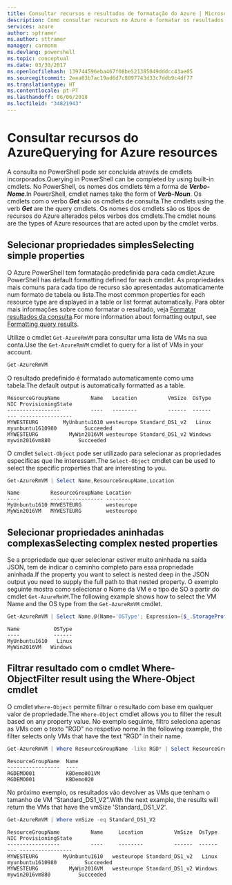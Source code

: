```yaml
---
title: Consultar recursos e resultados de formatação do Azure | Microsoft Docs
description: Como consultar recursos no Azure e formatar os resultados.
services: azure
author: sptramer
ms.author: sttramer
manager: carmonm
ms.devlang: powershell
ms.topic: conceptual
ms.date: 03/30/2017
ms.openlocfilehash: 139744596eba467f08be521385049dddcc43ae05
ms.sourcegitcommit: 2eea03b7ac19ad6d7c8097743d33c7ddb9c4df77
ms.translationtype: HT
ms.contentlocale: pt-PT
ms.lasthandoff: 06/06/2018
ms.locfileid: "34821943"
---
```

# <a name="querying-for-azure-resources"></a><span data-ttu-id="698ef-103">Consultar recursos do Azure</span><span class="sxs-lookup"><span data-stu-id="698ef-103">Querying for Azure resources</span></span>

<span data-ttu-id="698ef-104">A consulta no PowerShell pode ser concluída através de cmdlets incorporados.</span><span class="sxs-lookup"><span data-stu-id="698ef-104">Querying in PowerShell can be completed by using built-in cmdlets.</span></span> <span data-ttu-id="698ef-105">No PowerShell, os nomes dos cmdlets têm a forma de  **_Verbo-Nome_**.</span><span class="sxs-lookup"><span data-stu-id="698ef-105">In PowerShell, cmdlet names take the form of **_Verb-Noun_**.</span></span> <span data-ttu-id="698ef-106">Os cmdlets com o verbo **_Get_** são os cmdlets de consulta.</span><span class="sxs-lookup"><span data-stu-id="698ef-106">The cmdlets using the verb **_Get_** are the query cmdlets.</span></span> <span data-ttu-id="698ef-107">Os nomes dos cmdlets são os tipos de recursos do Azure alterados pelos verbos dos cmdlets.</span><span class="sxs-lookup"><span data-stu-id="698ef-107">The cmdlet nouns are the types of Azure resources that are acted upon by the cmdlet verbs.</span></span>


## <a name="selecting-simple-properties"></a><span data-ttu-id="698ef-108">Selecionar propriedades simples</span><span class="sxs-lookup"><span data-stu-id="698ef-108">Selecting simple properties</span></span>

<span data-ttu-id="698ef-109">O Azure PowerShell tem formatação predefinida para cada cmdlet.</span><span class="sxs-lookup"><span data-stu-id="698ef-109">Azure PowerShell has default formatting defined for each cmdlet.</span></span> <span data-ttu-id="698ef-110">As propriedades mais comuns para cada tipo de recurso são apresentadas automaticamente num formato de tabela ou lista.</span><span class="sxs-lookup"><span data-stu-id="698ef-110">The most common properties for each resource type are displayed in a table or list format automatically.</span></span> <span data-ttu-id="698ef-111">Para obter mais informações sobre como formatar o resultado, veja [Formatar resultados da consulta](formatting-output.md).</span><span class="sxs-lookup"><span data-stu-id="698ef-111">For more information about formatting output, see [Formatting query results](formatting-output.md).</span></span>

<span data-ttu-id="698ef-112">Utilize o cmdlet `Get-AzureRmVM` para consultar uma lista de VMs na sua conta.</span><span class="sxs-lookup"><span data-stu-id="698ef-112">Use the `Get-AzureRmVM` cmdlet to query for a list of VMs in your account.</span></span>

```powershell
Get-AzureRmVM
```

<span data-ttu-id="698ef-113">O resultado predefinido é formatado automaticamente como uma tabela.</span><span class="sxs-lookup"><span data-stu-id="698ef-113">The default output is automatically formatted as a table.</span></span>

```
ResourceGroupName          Name   Location          VmSize  OsType              NIC ProvisioningState
-----------------          ----   --------          ------  ------              --- -----------------
MYWESTEURG        MyUnbuntu1610 westeurope Standard_DS1_v2   Linux myunbuntu1610980         Succeeded
MYWESTEURG          MyWin2016VM westeurope Standard_DS1_v2 Windows   mywin2016vm880         Succeeded
```

<span data-ttu-id="698ef-114">O cmdlet `Select-Object` pode ser utilizado para selecionar as propriedades específicas que lhe interessam.</span><span class="sxs-lookup"><span data-stu-id="698ef-114">The `Select-Object` cmdlet can be used to select the specific properties that are interesting to you.</span></span>

```powershell
Get-AzureRmVM | Select Name,ResourceGroupName,Location
```

```
Name          ResourceGroupName Location
----          ----------------- --------
MyUnbuntu1610 MYWESTEURG        westeurope
MyWin2016VM   MYWESTEURG        westeurope
```

## <a name="selecting-complex-nested-properties"></a><span data-ttu-id="698ef-115">Selecionar propriedades aninhadas complexas</span><span class="sxs-lookup"><span data-stu-id="698ef-115">Selecting complex nested properties</span></span>

<span data-ttu-id="698ef-116">Se a propriedade que quer selecionar estiver muito aninhada na saída JSON, tem de indicar o caminho completo para essa propriedade aninhada.</span><span class="sxs-lookup"><span data-stu-id="698ef-116">If the property you want to select is nested deep in the JSON output you need to supply the full path to that nested property.</span></span> <span data-ttu-id="698ef-117">O exemplo seguinte mostra como selecionar o Nome da VM e o tipo de SO a partir do cmdlet `Get-AzureRmVM`.</span><span class="sxs-lookup"><span data-stu-id="698ef-117">The following example shows how to select the VM Name and the OS type from the `Get-AzureRmVM` cmdlet.</span></span>

```powershell
Get-AzureRmVM | Select Name,@{Name='OSType'; Expression={$_.StorageProfile.OSDisk.OSType}}
```

```
Name           OSType
----           ------
MyUnbuntu1610   Linux
MyWin2016VM   Windows
```

## <a name="filter-result-using-the-where-object-cmdlet"></a><span data-ttu-id="698ef-118">Filtrar resultado com o cmdlet Where-Object</span><span class="sxs-lookup"><span data-stu-id="698ef-118">Filter result using the Where-Object cmdlet</span></span>

<span data-ttu-id="698ef-119">O cmdlet `Where-Object` permite filtrar o resultado com base em qualquer valor de propriedade.</span><span class="sxs-lookup"><span data-stu-id="698ef-119">The `Where-Object` cmdlet allows you to filter the result based on any property value.</span></span> <span data-ttu-id="698ef-120">No exemplo seguinte, filtro seleciona apenas as VMs com o texto "RGD" no respetivo nome.</span><span class="sxs-lookup"><span data-stu-id="698ef-120">In the following example, the filter selects only VMs that have the text "RGD" in their name.</span></span>

```powershell
Get-AzureRmVM | Where ResourceGroupName -like RGD* | Select ResourceGroupName,Name
```

```
ResourceGroupName  Name
-----------------  ----
RGDEMO001          KBDemo001VM
RGDEMO001          KBDemo020
```

<span data-ttu-id="698ef-121">No próximo exemplo, os resultados vão devolver as VMs que tenham o tamanho de VM “Standard_DS1_V2”.</span><span class="sxs-lookup"><span data-stu-id="698ef-121">With the next example, the results will return the VMs that have the vmSize 'Standard_DS1_V2'.</span></span>

```powershell
Get-AzureRmVM | Where vmSize -eq Standard_DS1_V2
```

```
ResourceGroupName          Name     Location          VmSize  OsType              NIC ProvisioningState
-----------------          ----     --------          ------  ------              --- -----------------
MYWESTEURG        MyUnbuntu1610   westeurope Standard_DS1_v2   Linux myunbuntu1610980         Succeeded
MYWESTEURG          MyWin2016VM   westeurope Standard_DS1_v2 Windows   mywin2016vm880         Succeeded
```
